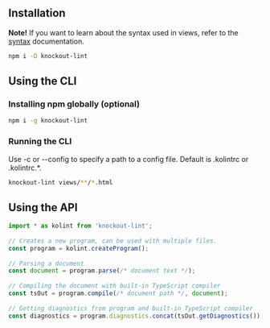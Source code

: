 ## Installation
**Note!** If you want to learn about the syntax used in views, refer to the [syntax][syntax] documentation.

```sh
npm i -D knockout-lint
```

## Using the CLI

### Installing npm globally (optional)
```sh
npm i -g knockout-lint
```

### Running the CLI
Use -c or --config to specify a path to a config file. Default is .kolintrc or .kolintrc.*.

```sh
knockout-lint views/**/*.html
```

## Using the API
```typescript
import * as kolint from 'knockout-lint';
​
// Creates a new program, can be used with multiple files.
const program = kolint.createProgram();
​
// Parsing a document
const document = program.parse(/* document text */);
​
// Compiling the document with built-in TypeScript compiler
const tsOut = program.compile(/* document path */, document);
​
// Getting diagnostics from program and built-in TypeScript compiler
const diagnostics = program.diagnostics.concat(tsOut.getDiagnostics());
```

[syntax]: ../syntax/view-models.md